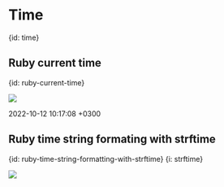 # Time
{id: time}

## Ruby current time
{id: ruby-current-time}


![](examples/time/current_time.rb)

2022-10-12 10:17:08 +0300

## Ruby time string formating with strftime
{id: ruby-time-string-formatting-with-strftime}
{i: strftime}

![](examples/time/my_time.rb)
